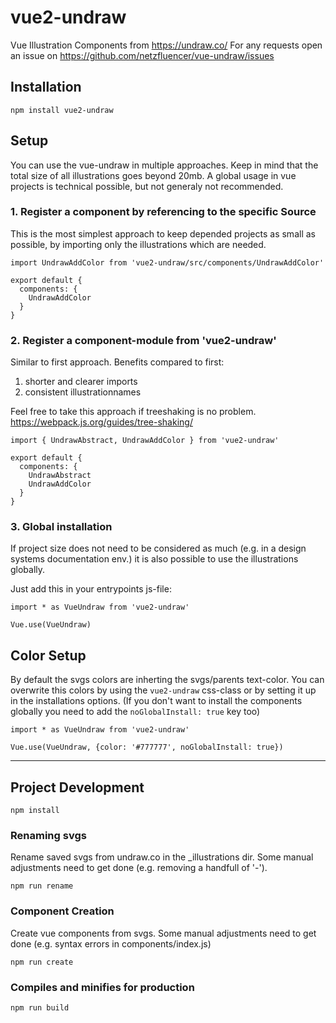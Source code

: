 # vue2-undraw
Vue Illustration Components from https://undraw.co/
For any requests open an issue on https://github.com/netzfluencer/vue-undraw/issues

## Installation
`npm install vue2-undraw`

## Setup
You can use the vue-undraw in multiple approaches. Keep in mind that the total size of all illustrations goes beyond 20mb. A global usage in vue projects is technical possible, but not generaly not recommended.

### 1. Register a component by referencing to the specific Source
This is the most simplest approach to keep depended projects as small as possible, by importing only the illustrations which are needed.
```
import UndrawAddColor from 'vue2-undraw/src/components/UndrawAddColor'

export default {
  components: {
    UndrawAddColor
  }
}
```

### 2. Register a component-module from 'vue2-undraw'
Similar to first approach. Benefits compared to first:
1. shorter and clearer imports
2. consistent illustrationnames

Feel free to take this approach if treeshaking is no problem. https://webpack.js.org/guides/tree-shaking/
```
import { UndrawAbstract, UndrawAddColor } from 'vue2-undraw'

export default {
  components: {
    UndrawAbstract
    UndrawAddColor
  }
}
```

### 3. Global installation
If project size does not need to be considered as much (e.g. in a design systems documentation env.) it is also possible to use the illustrations globally.

Just add this in your entrypoints js-file:
```
import * as VueUndraw from 'vue2-undraw'

Vue.use(VueUndraw)
```

## Color Setup
By default the svgs colors are inherting the svgs/parents text-color. You can overwrite this colors by using the `vue2-undraw` css-class or by setting it up in the installations options. (If you don't want to install the components globally you need to add the `noGlobalInstall: true` key too)
```
import * as VueUndraw from 'vue2-undraw'

Vue.use(VueUndraw, {color: '#777777', noGlobalInstall: true})
```

-----------

## Project Development
```
npm install
```

### Renaming svgs
Rename saved svgs from undraw.co in the _illustrations dir. Some manual adjustments need to get done (e.g. removing a handfull of '-').
```
npm run rename
```

### Component Creation
Create vue components from svgs. Some manual adjustments need to get done (e.g. syntax errors in components/index.js)
```
npm run create
```

### Compiles and minifies for production
```
npm run build
```
